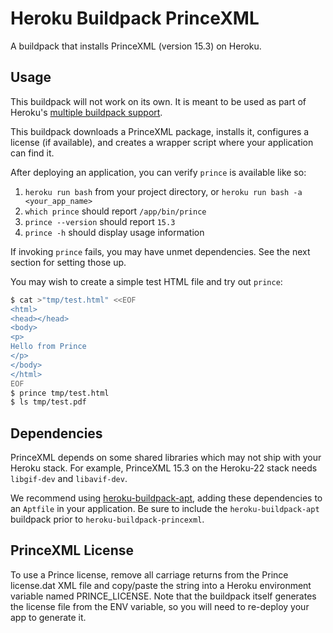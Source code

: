 # Heroku Buildpack PrinceXML

A buildpack that installs PrinceXML (version 15.3) on Heroku.

## Usage

This buildpack will not work on its own. It is meant to be used as part of Heroku's [multiple buildpack support](https://devcenter.heroku.com/articles/using-multiple-buildpacks-for-an-app).

This buildpack downloads a PrinceXML package, installs it, configures a license (if available), and creates a wrapper script where your application can find it.

After deploying an application, you can verify `prince` is available like so:

1. `heroku run bash` from your project directory, or `heroku run bash -a <your_app_name>`
1. `which prince` should report `/app/bin/prince`
1. `prince --version` should report `15.3`
1. `prince -h` should display usage information

If invoking `prince` fails, you may have unmet dependencies. See the next section for setting those up.

You may wish to create a simple test HTML file and try out `prince`:

```bash
$ cat >"tmp/test.html" <<EOF
<html>
<head></head>
<body>
<p>
Hello from Prince
</p>
</body>
</html>
EOF
$ prince tmp/test.html
$ ls tmp/test.pdf
```

## Dependencies

PrinceXML depends on some shared libraries which may not ship with your Heroku stack. For example, PrinceXML 15.3 on the Heroku-22 stack needs `libgif-dev` and `libavif-dev`.

We recommend using [heroku-buildpack-apt](https://elements.heroku.com/buildpacks/heroku/heroku-buildpack-apt), adding these dependencies to an `Aptfile` in your application. Be sure to include the `heroku-buildpack-apt` buildpack prior to `heroku-buildpack-princexml`.

## PrinceXML License

To use a Prince license, remove all carriage returns from the Prince license.dat XML file and copy/paste the string into a Heroku environment variable named PRINCE_LICENSE. Note that the buildpack itself generates the license file from the ENV variable, so you will need to re-deploy your app to generate it.
